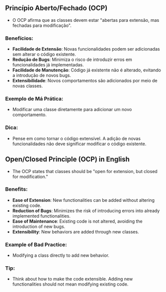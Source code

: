 ## Princípio Aberto/Fechado (OCP)

- O OCP afirma que as classes devem estar "abertas para extensão, mas fechadas para modificação".

### Benefícios:
- **Facilidade de Extensão**: Novas funcionalidades podem ser adicionadas sem alterar o código existente.
- **Redução de Bugs**: Minimiza o risco de introduzir erros em funcionalidades já implementadas.
- **Facilidade de Manutenção**: Código já existente não é alterado, evitando a introdução de novos bugs.
- **Extensibilidade**: Novos comportamentos são adicionados por meio de novas classes.

### Exemplo de Má Prática:
- Modificar uma classe diretamente para adicionar um novo comportamento.

### Dica:
- Pense em como tornar o código extensível. A adição de novas funcionalidades não deve significar modificar o código existente.

## Open/Closed Principle (OCP) in English

- The OCP states that classes should be "open for extension, but closed for modification."

### Benefits:
- **Ease of Extension**: New functionalities can be added without altering existing code.
- **Reduction of Bugs**: Minimizes the risk of introducing errors into already implemented functionalities.
- **Ease of Maintenance**: Existing code is not altered, avoiding the introduction of new bugs.
- **Extensibility**: New behaviors are added through new classes.

### Example of Bad Practice:
- Modifying a class directly to add new behavior.

### Tip:
- Think about how to make the code extensible. Adding new functionalities should not mean modifying existing code.
